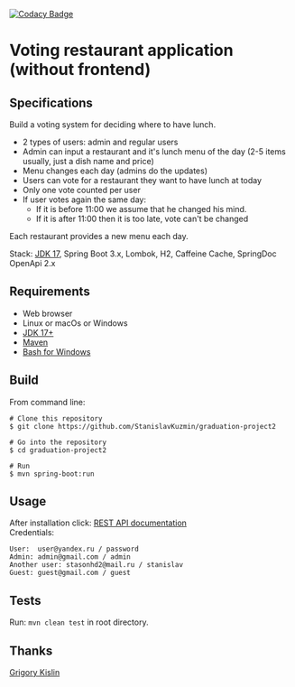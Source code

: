 [![Codacy Badge](https://app.codacy.com/project/badge/Grade/80cf264b745b46499e52da74f4fce294)](https://app.codacy.com/gh/StanislavKuzmin/graduation-project2/dashboard?utm_source=gh&utm_medium=referral&utm_content=&utm_campaign=Badge_grade)

Voting restaurant application (without frontend) 
===============================

## Specifications

Build a voting system for deciding where to have lunch.
* 2 types of users: admin and regular users
* Admin can input a restaurant and it's lunch menu of the day (2-5 items usually, just a dish name and price)
* Menu changes each day (admins do the updates)
* Users can vote for a restaurant they want to have lunch at today
* Only one vote counted per user
* If user votes again the same day:
    - If it is before 11:00 we assume that he changed his mind.
    - If it is after 11:00 then it is too late, vote can't be changed

Each restaurant provides a new menu each day.

Stack: [JDK 17](http://jdk.java.net/17/), Spring Boot 3.x, Lombok, H2, Caffeine Cache, SpringDoc OpenApi 2.x

## Requirements

* Web browser
* Linux or macOs or Windows
* [JDK 17+](http://jdk.java.net/17/)
* [Maven](https://maven.apache.org/)
* [Bash for Windows](https://git-scm.com/downloads)

## Build

From command line:
```
# Clone this repository
$ git clone https://github.com/StanislavKuzmin/graduation-project2

# Go into the repository
$ cd graduation-project2

# Run
$ mvn spring-boot:run
```

## Usage
After installation click: [REST API documentation](http://localhost:8080/)  
Credentials:
```
User:  user@yandex.ru / password
Admin: admin@gmail.com / admin
Another user: stasonhd2@mail.ru / stanislav
Guest: guest@gmail.com / guest
```

## Tests

Run: `mvn clean test` in root directory.

## Thanks
[Grigory Kislin](https://javaops.ru/#contacts)
